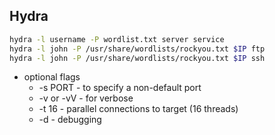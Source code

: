 ## Hydra

```sh
hydra -l username -P wordlist.txt server service
hydra -l john -P /usr/share/wordlists/rockyou.txt $IP ftp
hydra -l john -P /usr/share/wordlists/rockyou.txt $IP ssh
```

- optional flags
  - -s PORT - to specify a non-default port
  - -v or -vV - for verbose
  - -t 16 - parallel connections to target (16 threads)
  - -d - debugging
